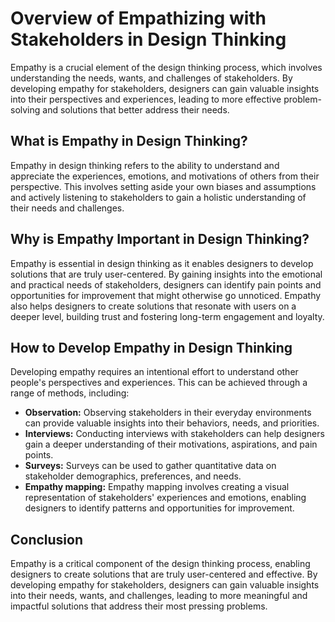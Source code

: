 # Overview of Empathizing with Stakeholders in Design Thinking

Empathy is a crucial element of the design thinking process, which involves understanding the needs, wants, and challenges of stakeholders. By developing empathy for stakeholders, designers can gain valuable insights into their perspectives and experiences, leading to more effective problem-solving and solutions that better address their needs.

## What is Empathy in Design Thinking?

Empathy in design thinking refers to the ability to understand and appreciate the experiences, emotions, and motivations of others from their perspective. This involves setting aside your own biases and assumptions and actively listening to stakeholders to gain a holistic understanding of their needs and challenges.

## Why is Empathy Important in Design Thinking?

Empathy is essential in design thinking as it enables designers to develop solutions that are truly user-centered. By gaining insights into the emotional and practical needs of stakeholders, designers can identify pain points and opportunities for improvement that might otherwise go unnoticed. Empathy also helps designers to create solutions that resonate with users on a deeper level, building trust and fostering long-term engagement and loyalty.

## How to Develop Empathy in Design Thinking

Developing empathy requires an intentional effort to understand other people's perspectives and experiences. This can be achieved through a range of methods, including:

- **Observation:** Observing stakeholders in their everyday environments can provide valuable insights into their behaviors, needs, and priorities.
- **Interviews:** Conducting interviews with stakeholders can help designers gain a deeper understanding of their motivations, aspirations, and pain points.
- **Surveys:** Surveys can be used to gather quantitative data on stakeholder demographics, preferences, and needs.
- **Empathy mapping:** Empathy mapping involves creating a visual representation of stakeholders' experiences and emotions, enabling designers to identify patterns and opportunities for improvement.

## Conclusion

Empathy is a critical component of the design thinking process, enabling designers to create solutions that are truly user-centered and effective. By developing empathy for stakeholders, designers can gain valuable insights into their needs, wants, and challenges, leading to more meaningful and impactful solutions that address their most pressing problems.

